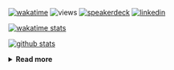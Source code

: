 [![wakatime](https://wakatime.com/badge/user/ddf27f94-292a-4343-b7eb-1143a4c6cf87.svg)](https://wakatime.com/@ddf27f94-292a-4343-b7eb-1143a4c6cf87)
![views](https://komarev.com/ghpvc/?username=chck&color=blueviolet)
[![speakerdeck](https://img.shields.io/badge/Speaker_Deck-chck-8a2be2?style=flat-square&logo=speaker-deck)](https://speakerdeck.com/chck)
[![linkedin](https://img.shields.io/badge/LinkedIn-chck-8a2be2?style=flat-square&logo=linkedin)](https://www.linkedin.com/in/chck/)

[![wakatime stats](https://github-readme-stats-nine-umber-51.vercel.app/api/wakatime?username=chck&layout=compact&count_private=true&hide_title=true&hide=Other&theme=buefy&langs_count=14)](https://wakatime.com/@chck?rank=me)

[![github stats](https://github-readme-stats-nine-umber-51.vercel.app/api?username=chck&count_private=true&show_icons=true&hide_title=true&theme=buefy)](https://github.com/anuraghazra/github-readme-stats)

<details>
  <summary><b>Read more</b></summary>
  <br>

  <!--START_SECTION:waka-->
**🐱 My GitHub Data** 

> 📦 132.3 kB Used in GitHub's Storage 
 > 
> 🏆 594 Contributions in the Year 2025
 > 
> 💼 Opted to Hire
 > 
> 📜 133 Public Repositories 
 > 
> 🔑 24 Private Repositories 
 > 
**I'm a Night 🦉** 

```text
🌞 Morning                1417 commits        ████░░░░░░░░░░░░░░░░░░░░░   17.82 % 
🌆 Daytime                2366 commits        ███████░░░░░░░░░░░░░░░░░░   29.75 % 
🌃 Evening                2227 commits        ███████░░░░░░░░░░░░░░░░░░   28.01 % 
🌙 Night                  1942 commits        ██████░░░░░░░░░░░░░░░░░░░   24.42 % 
```
📅 **I'm Most Productive on Thursday** 

```text
Monday                   1420 commits        ████░░░░░░░░░░░░░░░░░░░░░   17.86 % 
Tuesday                  1222 commits        ████░░░░░░░░░░░░░░░░░░░░░   15.37 % 
Wednesday                1502 commits        █████░░░░░░░░░░░░░░░░░░░░   18.89 % 
Thursday                 1663 commits        █████░░░░░░░░░░░░░░░░░░░░   20.91 % 
Friday                   936 commits         ███░░░░░░░░░░░░░░░░░░░░░░   11.77 % 
Saturday                 504 commits         ██░░░░░░░░░░░░░░░░░░░░░░░   06.34 % 
Sunday                   705 commits         ██░░░░░░░░░░░░░░░░░░░░░░░   08.87 % 
```


📊 **This Week I Spent My Time On** 

```text
💬 Programming Languages: 
Other                    9 hrs 37 mins       █████████████████████░░░░   85.15 % 
Markdown                 59 mins             ██░░░░░░░░░░░░░░░░░░░░░░░   08.79 % 
TOML                     34 mins             █░░░░░░░░░░░░░░░░░░░░░░░░   05.15 % 
Bash                     6 mins              ░░░░░░░░░░░░░░░░░░░░░░░░░   00.91 % 

🔥 Editors: 
Chrome                   9 hrs 52 mins       ██████████████████████░░░   87.45 % 
Obsidian                 47 mins             ██░░░░░░░░░░░░░░░░░░░░░░░   07.03 % 
Neovim                   27 mins             █░░░░░░░░░░░░░░░░░░░░░░░░   04.09 % 
Zed                      9 mins              ░░░░░░░░░░░░░░░░░░░░░░░░░   01.42 % 
```

**I Mostly Code in Python** 

```text
Python                   47 repos            ████████░░░░░░░░░░░░░░░░░   33.57 % 
Jupyter Notebook         19 repos            ███░░░░░░░░░░░░░░░░░░░░░░   13.57 % 
Ruby                     11 repos            ██░░░░░░░░░░░░░░░░░░░░░░░   07.86 % 
HCL                      6 repos             █░░░░░░░░░░░░░░░░░░░░░░░░   04.29 % 
TypeScript               6 repos             █░░░░░░░░░░░░░░░░░░░░░░░░   04.29 % 
```



**Timeline**

![Lines of Code chart](https://raw.githubusercontent.com/chck/chck/main/assets/bar_graph.png)


 Last Updated on 2025-07-14 02:31 UTC
<!--END_SECTION:waka-->
</details>

